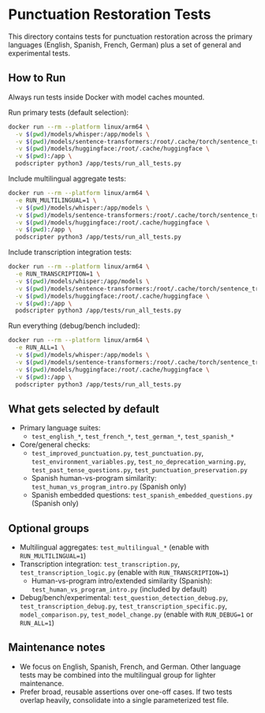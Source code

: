 # Punctuation Restoration Tests

This directory contains tests for punctuation restoration across the primary languages (English, Spanish, French, German) plus a set of general and experimental tests.

## How to Run

Always run tests inside Docker with model caches mounted.

Run primary tests (default selection):
```bash
docker run --rm --platform linux/arm64 \
  -v $(pwd)/models/whisper:/app/models \
  -v $(pwd)/models/sentence-transformers:/root/.cache/torch/sentence_transformers \
  -v $(pwd)/models/huggingface:/root/.cache/huggingface \
  -v $(pwd):/app \
  podscripter python3 /app/tests/run_all_tests.py
```

Include multilingual aggregate tests:
```bash
docker run --rm --platform linux/arm64 \
  -e RUN_MULTILINGUAL=1 \
  -v $(pwd)/models/whisper:/app/models \
  -v $(pwd)/models/sentence-transformers:/root/.cache/torch/sentence_transformers \
  -v $(pwd)/models/huggingface:/root/.cache/huggingface \
  -v $(pwd):/app \
  podscripter python3 /app/tests/run_all_tests.py
```

Include transcription integration tests:
```bash
docker run --rm --platform linux/arm64 \
  -e RUN_TRANSCRIPTION=1 \
  -v $(pwd)/models/whisper:/app/models \
  -v $(pwd)/models/sentence-transformers:/root/.cache/torch/sentence_transformers \
  -v $(pwd)/models/huggingface:/root/.cache/huggingface \
  -v $(pwd):/app \
  podscripter python3 /app/tests/run_all_tests.py
```

Run everything (debug/bench included):
```bash
docker run --rm --platform linux/arm64 \
  -e RUN_ALL=1 \
  -v $(pwd)/models/whisper:/app/models \
  -v $(pwd)/models/sentence-transformers:/root/.cache/torch/sentence_transformers \
  -v $(pwd)/models/huggingface:/root/.cache/huggingface \
  -v $(pwd):/app \
  podscripter python3 /app/tests/run_all_tests.py
```

## What gets selected by default

- Primary language suites:
  - `test_english_*`, `test_french_*`, `test_german_*`, `test_spanish_*`
- Core/general checks:
  - `test_improved_punctuation.py`, `test_punctuation.py`, `test_environment_variables.py`,
    `test_no_deprecation_warning.py`, `test_past_tense_questions.py`, `test_punctuation_preservation.py`
  - Spanish human-vs-program similarity: `test_human_vs_program_intro.py` (Spanish only)
  - Spanish embedded questions: `test_spanish_embedded_questions.py` (Spanish only)

## Optional groups

- Multilingual aggregates: `test_multilingual_*` (enable with `RUN_MULTILINGUAL=1`)
- Transcription integration: `test_transcription.py`, `test_transcription_logic.py` (enable with `RUN_TRANSCRIPTION=1`)
  - Human-vs-program intro/extended similarity (Spanish): `test_human_vs_program_intro.py` (included by default)
- Debug/bench/experimental: `test_question_detection_debug.py`, `test_transcription_debug.py`,
  `test_transcription_specific.py`, `model_comparison.py`, `test_model_change.py` (enable with `RUN_DEBUG=1` or `RUN_ALL=1`)

## Maintenance notes

- We focus on English, Spanish, French, and German. Other language tests may be combined into the multilingual group for lighter maintenance.
- Prefer broad, reusable assertions over one-off cases. If two tests overlap heavily, consolidate into a single parameterized test file.